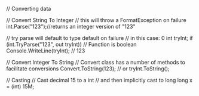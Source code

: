 // Converting data

// Convert String To Integer
// this will throw a FormatException on failure
int.Parse("123");//returns an integer version of "123"

// try parse will default to type default on failure
// in this case: 0
int tryInt;
if (int.TryParse("123", out tryInt)) // Function is boolean
    Console.WriteLine(tryInt);       // 123

// Convert Integer To String
// Convert class has a number of methods to facilitate conversions
Convert.ToString(123);
// or
tryInt.ToString();

// Casting
// Cast decimal 15 to a int
// and then implicitly cast to long
long x = (int) 15M;

